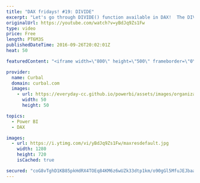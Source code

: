 ```yaml
---
title: "DAX fridays! #19: DIVIDE"
excerpt: "Let's go through DIVIDE() function available in DAX!  The DIVIDE function performs divisions and returns alternate result or BLANK() on division by 0.It is faster than the simple division operator.  NEXT VIDEO: - PREVIOUS VIDEO: https://www.youtube.com/watch?v=SsZseKOgrWQ   Looking for a download file?"
originalUrl: https://youtube.com/watch?v=yBdJq9Zs1Fw
type: video
price: Free
length: PT6M3S
publishedDateTime: 2016-09-26T20:02:01Z
heat: 50

featuredContent: "<iframe width=\"800\" height=\"500\" frameborder=\"0\" src=\"https://www.youtube.com/embed/yBdJq9Zs1Fw\" allow=\"accelerometer; autoplay; encrypted-media; gyroscope; picture-in-picture\" allowfullscreen></iframe>"

provider:
  name: Curbal
  domain: curbal.com
  images:
    - url: https://everyday-cc.github.io/powerbi/assets/images/organizations/curbal.com-50x50.jpg
      width: 50
      height: 50

topics:
  - Power BI
  - DAX

images:
  - url: https://i.ytimg.com/vi/yBdJq9Zs1Fw/maxresdefault.jpg
    width: 1280
    height: 720
    isCached: true

secured: "coG8vTghD1KB85pkHdRX4TOEq84KM6z6wUZk33dtp1km/o90gGl5MfuJEJbaamLYHpD5dajYzKMciX0J7dMUaHXQHdUbcoXdD/014576zGsh10VPjuLWPlPwjQpYO/c2JwgCfcU1/J8LWM++JJepbHvCfC1wwmYDyMzUzj/LzqMFHn1GsG1jK19mIcH/osn7uN26eknZJafrVl1XKzzaC/LbDVaSvMVbFKMS4nj7hXPBBvTQQ54E4gN8VH4Gsrg5sqLIbfTWQa5M6nk7DGUZms7U1z6O1UBhwdqY8i7E2Rj3K0D4rFcBMYeez4UuaIPbBTS/OOTcqufTJyI2CgWaDso3iinbe7TdYliU1fcxB37MUS2AhC3mvEwHWEIBy7FMUytJaIPMGjmiYQSyNb2AxVrP1kz7JI4Op6LYDJhgGkw=;3JGYpOsEWTQmV7kMdDjQ3g=="
---
```


